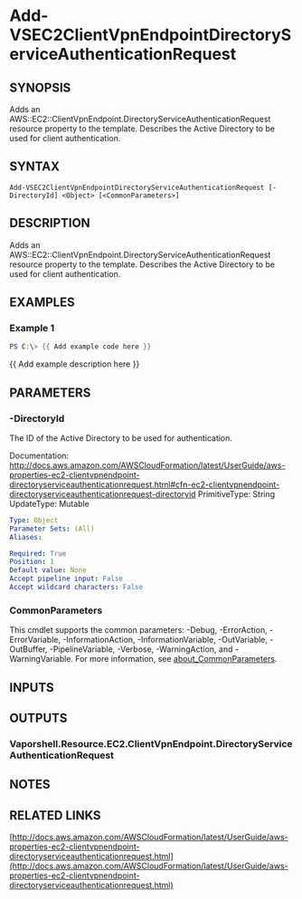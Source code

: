 # Add-VSEC2ClientVpnEndpointDirectoryServiceAuthenticationRequest

## SYNOPSIS
Adds an AWS::EC2::ClientVpnEndpoint.DirectoryServiceAuthenticationRequest resource property to the template.
Describes the Active Directory to be used for client authentication.

## SYNTAX

```
Add-VSEC2ClientVpnEndpointDirectoryServiceAuthenticationRequest [-DirectoryId] <Object> [<CommonParameters>]
```

## DESCRIPTION
Adds an AWS::EC2::ClientVpnEndpoint.DirectoryServiceAuthenticationRequest resource property to the template.
Describes the Active Directory to be used for client authentication.

## EXAMPLES

### Example 1
```powershell
PS C:\> {{ Add example code here }}
```

{{ Add example description here }}

## PARAMETERS

### -DirectoryId
The ID of the Active Directory to be used for authentication.

Documentation: http://docs.aws.amazon.com/AWSCloudFormation/latest/UserGuide/aws-properties-ec2-clientvpnendpoint-directoryserviceauthenticationrequest.html#cfn-ec2-clientvpnendpoint-directoryserviceauthenticationrequest-directoryid
PrimitiveType: String
UpdateType: Mutable

```yaml
Type: Object
Parameter Sets: (All)
Aliases:

Required: True
Position: 1
Default value: None
Accept pipeline input: False
Accept wildcard characters: False
```

### CommonParameters
This cmdlet supports the common parameters: -Debug, -ErrorAction, -ErrorVariable, -InformationAction, -InformationVariable, -OutVariable, -OutBuffer, -PipelineVariable, -Verbose, -WarningAction, and -WarningVariable. For more information, see [about_CommonParameters](http://go.microsoft.com/fwlink/?LinkID=113216).

## INPUTS

## OUTPUTS

### Vaporshell.Resource.EC2.ClientVpnEndpoint.DirectoryServiceAuthenticationRequest
## NOTES

## RELATED LINKS

[http://docs.aws.amazon.com/AWSCloudFormation/latest/UserGuide/aws-properties-ec2-clientvpnendpoint-directoryserviceauthenticationrequest.html](http://docs.aws.amazon.com/AWSCloudFormation/latest/UserGuide/aws-properties-ec2-clientvpnendpoint-directoryserviceauthenticationrequest.html)

